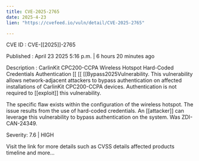 ```yaml
---
title: CVE-2025-2765
date: 2025-4-23
lien: "https://cvefeed.io/vuln/detail/CVE-2025-2765"

---
```


CVE ID : CVE-[[2025]]-2765

Published :  April 23
2025
5:16 p.m. | 6 hours
20 minutes ago

Description : CarlinKit CPC200-CCPA Wireless Hotspot Hard-Coded Credentials Authentication  [[ [[ [[Bypass2025Vulnerability. This vulnerability allows network-adjacent attackers to bypass authentication on affected installations of CarlinKit CPC200-CCPA devices. Authentication is not required to  [[exploit]] this vulnerability.

The specific flaw exists within the configuration of the wireless hotspot. The issue results from the use of hard-coded credentials. An  [[attacker]] can leverage this vulnerability to bypass authentication on the system. Was ZDI-CAN-24349.

Severity: 7.6 | HIGH

Visit the link for more details
such as CVSS details
affected products
timeline
and more...
